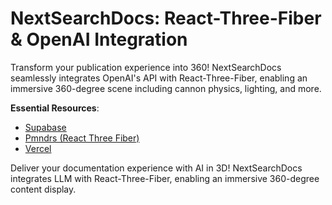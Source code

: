 # NextSearchDocs: React-Three-Fiber & OpenAI Integration

Transform your publication experience into 360! NextSearchDocs seamlessly integrates OpenAI's API with React-Three-Fiber, enabling an immersive 360-degree scene including cannon physics, lighting, and more.

**Essential Resources**:

- [Supabase](https://www.supabase.io/)
- [Pmndrs (React Three Fiber)](https://pmnd.rs/)
- [Vercel](https://vercel.com/)

Deliver your documentation experience with AI in 3D! NextSearchDocs integrates LLM with React-Three-Fiber, enabling an immersive 360-degree content display.
